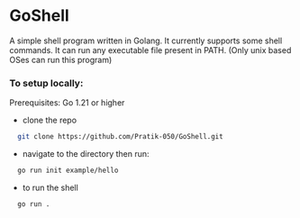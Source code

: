 # GoShell

A simple shell program written in Golang. It currently supports some shell commands. It can run any executable file present in PATH. (Only unix based OSes can run this program)

### To setup locally:

Prerequisites: Go 1.21 or higher

- clone the repo

```bash
  git clone https://github.com/Pratik-050/GoShell.git

```

- navigate to the directory then run:

```bash
  go run init example/hello
```

- to run the shell

```bash
  go run .
```
